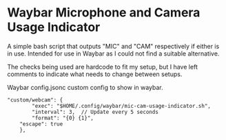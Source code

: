 # Waybar Microphone and Camera Usage Indicator

A simple bash script that outputs "MIC" and "CAM" respectively if either is in use. Intended for use in Waybar as I could not find a suitable alternative.

The checks being used are hardcode to fit my setup, but I have left comments to indicate what needs to change between setups.

Waybar config.jsonc custom config to show in waybar.
```
"custom/webcam": {
        "exec": "$HOME/.config/waybar/mic-cam-usage-indicator.sh",
        "interval": 3,  // Update every 5 seconds
        "format": "{0} {1}",
	"escape": true
    },
```
